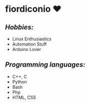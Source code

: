 # **fiordiconio** ❤️

## *Hobbies:*
- Linux Enthusiastics 
- Automation Stuff 
- Arduino Lover 
 

## *Programming languages:*
- C++, C
- Python
- Bash
- Php
- HTML, CSS

